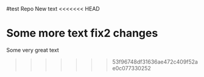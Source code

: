 #test Repo
New text
<<<<<<< HEAD

Some more text
fix2 changes
=======
Some very great text
>>>>>>> 53f96748df31636ae472c409f52ae0c077330252
